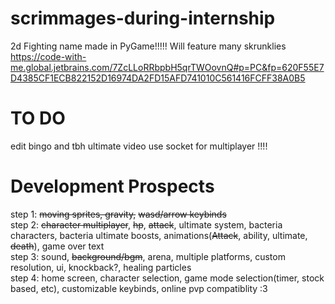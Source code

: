 # scrimmages-during-internship
2d Fighting name made in PyGame!!!!!
Will feature many skrunklies
https://code-with-me.global.jetbrains.com/7ZcLLoRRbpbH5qrTWOovnQ#p=PC&fp=620F55E7D4385CF1ECB822152D16974DA2FD15AFD741010C561416FCFF38A0B5
# TO DO
edit bingo and tbh ultimate video 
use socket for multiplayer !!!!  




# Development Prospects
step 1: ~~moving sprites, gravity,~~ ~~wasd/arrow keybinds~~  
step 2: ~~character multiplayer~~, ~~hp~~, ~~attack~~, ultimate system, bacteria characters, bacteria ultimate boosts, animations(~~Attack~~, ability, ultimate, ~~death~~), game over text  
step 3: sound, ~~background/bgm~~, arena, multiple platforms, custom resolution, ui, knockback?, healing particles  
step 4: home screen, character selection, game mode selection(timer, stock based, etc), customizable keybinds, online pvp compatiblity :3
